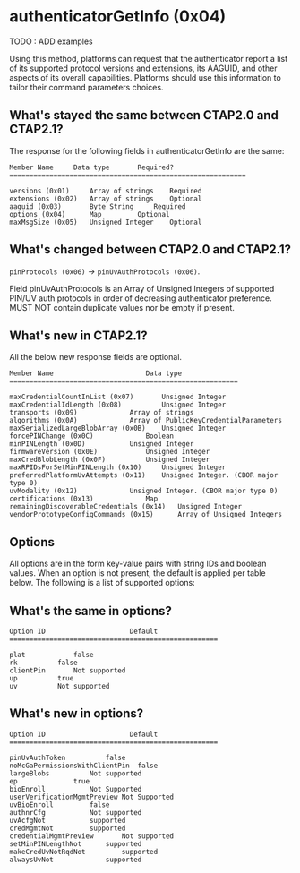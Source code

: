 # authenticatorGetInfo (0x04)

TODO : ADD examples

Using this method, platforms can request that the authenticator report a list of its supported protocol versions and extensions, its AAGUID, and other aspects of its overall capabilities. Platforms should use this information to tailor their command parameters choices.


## What's stayed the same between CTAP2.0 and CTAP2.1?
The response for the following fields in authenticatorGetInfo are the same:



```
Member Name		Data type		Required?
===========================================================

versions (0x01)		Array of strings	Required
extensions (0x02)	Array of strings	Optional
aaguid (0x03)		Byte String		Required
options (0x04)		Map			Optional
maxMsgSize (0x05)	Unsigned Integer	Optional
```

## What's changed between CTAP2.0 and CTAP2.1?

```pinProtocols (0x06)``` -> ```pinUvAuthProtocols (0x06)```.

Field pinUvAuthProtocols is an Array of Unsigned Integers of supported PIN/UV auth protocols in order of decreasing authenticator preference. 
MUST NOT contain duplicate values nor be empty if present.

## What's new in CTAP2.1?
All the below new response fields are optional.

```
Member Name		                  Data type		
=========================================================

maxCredentialCountInList (0x07)		  Unsigned Integer
maxCredentialIdLength (0x08)		  Unsigned Integer
transports (0x09)			  Array of strings
algorithms (0x0A)			  Array of PublicKeyCredentialParameters
maxSerializedLargeBlobArray (0x0B)	  Unsigned Integer
forcePINChange (0x0C)			  Boolean
minPINLength (0x0D)			  Unsigned Integer
firmwareVersion (0x0E)			  Unsigned Integer
maxCredBlobLength (0x0F)		  Unsigned Integer
maxRPIDsForSetMinPINLength (0x10)	  Unsigned Integer
preferredPlatformUvAttempts (0x11)	  Unsigned Integer. (CBOR major type 0)
uvModality (0x12)			  Unsigned Integer. (CBOR major type 0)
certifications (0x13)			  Map
remainingDiscoverableCredentials (0x14)	  Unsigned Integer
vendorPrototypeConfigCommands (0x15)	  Array of Unsigned Integers
```

## Options

All options are in the form key-value pairs with string IDs and boolean values. When an option is not present, the default is applied per table below. The following is a list of supported options:

## What's the same in options?
```
Option ID	                  Default		
====================================================

plat			false
rk			false
clientPin		Not supported
up			true
uv			Not supported
```

## What's new in options?
```
Option ID	                  Default		
====================================================

pinUvAuthToken			false
noMcGaPermissionsWithClientPin	false
largeBlobs			Not supported
ep				true
bioEnroll			Not Supported
userVerificationMgmtPreview	Not Supported
uvBioEnroll			false
authnrCfg			Not supported
uvAcfgNot			supported
credMgmtNot			supported
credentialMgmtPreview		Not supported
setMinPINLengthNot 		supported
makeCredUvNotRqdNot 		supported
alwaysUvNot 			supported
```

